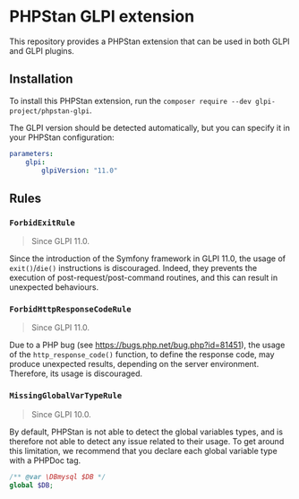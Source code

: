 # PHPStan GLPI extension

This repository provides a PHPStan extension that can be used in both GLPI and GLPI plugins.

## Installation

To install this PHPStan extension, run the `composer require --dev glpi-project/phpstan-glpi`.

The GLPI version should be detected automatically, but you can specify it in your PHPStan configuration:
```yaml
parameters:
    glpi:
        glpiVersion: "11.0"
```

## Rules

### `ForbidExitRule`

> Since GLPI 11.0.

Since the introduction of the Symfony framework in GLPI 11.0, the usage of `exit()`/`die()` instructions is discouraged.
Indeed, they prevents the execution of post-request/post-command routines, and this can result in unexpected behaviours.

### `ForbidHttpResponseCodeRule`

> Since GLPI 11.0.

Due to a PHP bug (see https://bugs.php.net/bug.php?id=81451), the usage of the `http_response_code()` function, to
define the response code, may produce unexpected results, depending on the server environment.
Therefore, its usage is discouraged.

### `MissingGlobalVarTypeRule`

> Since GLPI 10.0.

By default, PHPStan is not able to detect the global variables types, and is therefore not able to detect any issue
related to their usage. To get around this limitation, we recommend that you declare each global variable type with
a PHPDoc tag.
```php
/** @var \DBmysql $DB */
global $DB;
```
